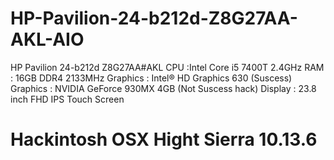 # HP-Pavilion-24-b212d-Z8G27AA-AKL-AIO
HP Pavilion 24-b212d Z8G27AA#AKL
CPU :Intel Core i5 7400T 2.4GHz
RAM : 16GB DDR4 2133MHz
Graphics : Intel® HD Graphics 630 (Suscess)
Graphics : NVIDIA GeForce 930MX 4GB (Not Suscess hack)
Display : 23.8 inch FHD IPS Touch Screen 
# Hackintosh OSX Hight Sierra 10.13.6
